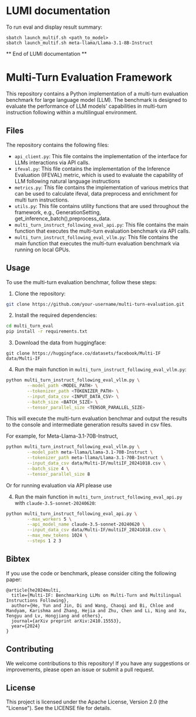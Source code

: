 

# LUMI documentation

To run eval and display result summary:

```
sbatch launch_multif.sh <path_to_model>
sbatch launch_multif.sh meta-llama/Llama-3.1-8B-Instruct
```

** End of LUMI documentation **

# Multi-Turn Evaluation Framework

This repository contains a Python implementation of a multi-turn evaluation benchmark for large language model (LLM). The benchmark is designed to evaluate the performance of LLM models' capabilities in multi-turn instruction following within a multilingual environment.



## Files

The repository contains the following files:

* `api_client.py`: This file contains the implementation of the interface for LLMs interactions via API calls.
* `ifeval.py`: This file contains the implementation of the Inference Evaluation (IFEVAL) metric, which is used to evaluate the capability of LLM following natural language instructions
* `metrics.py`: This file contains the implementation of various metrics that can be used to calculate ifeval, data preprocess and enrichment for multi turn instructions.
* `utils.py`: This file contains utility functions that are used throughout the framework, e.g., GenerationSetting, get_inference_batch(),preprocess_data.
* `multi_turn_instruct_following_eval_api.py`: This file contains the main function that executes the multi-turn evaluation benchmark via API calls.
* `multi_turn_instruct_following_eval_vllm.py`: This file contains the main function that executes the multi-turn evaluation benchmark via running on local GPUs.


## Usage

To use the multi-turn evaluation benchmar, follow these steps:

1. Clone the repository:
```bash
git clone https://github.com/your-username/multi-turn-evaluation.git
```
2. Install the required dependencies:
```bash
cd multi_turn_eval
pip install -r requirements.txt
```

3. Download the data from huggingface:
```
git clone https://huggingface.co/datasets/facebook/Multi-IF data/Multi-IF
```

4. Run the main function in `multi_turn_instruct_following_eval_vllm.py`:
```bash
python multi_turn_instruct_following_eval_vllm.py \
        --model_path <MODEL_PATH> \
        --tokenizer_path <TOKENIZER_PATH> \
        --input_data_csv <INPUT_DATA_CSV> \
        --batch_size <BATCH_SIZE> \
        --tensor_parallel_size <TENSOR_PARALLEL_SIZE>
```
This will execute the multi-turn evaluation benchmar and output the results to the console and intermediate generation results saved in csv files.

For example, for Meta-Llama-3.1-70B-Instruct,
```bash
python multi_turn_instruct_following_eval_vllm.py \
        --model_path meta-llama/Llama-3.1-70B-Instruct \
        --tokenizer_path meta-llama/Llama-3.1-70B-Instruct \
        --input_data_csv data/Multi-IF/multiIF_20241018.csv \
        --batch_size 4 \
        --tensor_parallel_size 8
```

Or for running evaluation via API please use

4. Run the main function in `multi_turn_instruct_following_eval_api.py` with `claude-3.5-sonnet-20240620`:
```bash
python multi_turn_instruct_following_eval_api.py \
        --max_workers 5 \
        --api_model_name claude-3.5-sonnet-20240620 \
        --input_data_csv data/Multi-IF/multiIF_20241018.csv \
        --max_new_tokens 1024 \
        --steps 1 2 3
```

## Bibtex
If you use the code or benchmark, please consider citing the following paper:
```
@article{he2024multi,
  title={Multi-IF: Benchmarking LLMs on Multi-Turn and Multilingual Instructions Following},
  author={He, Yun and Jin, Di and Wang, Chaoqi and Bi, Chloe and Mandyam, Karishma and Zhang, Hejia and Zhu, Chen and Li, Ning and Xu, Tengyu and Lv, Hongjiang and others},
  journal={arXiv preprint arXiv:2410.15553},
  year={2024}
}
```

## Contributing

We welcome contributions to this repository! If you have any suggestions or improvements, please open an issue or submit a pull request.

## License

This project is licensed under the Apache License, Version 2.0 (the "License"). See the LICENSE file for details.
